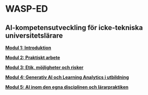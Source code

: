 # WASP-ED
## AI-kompetensutveckling för icke-tekniska universitetslärare

**[Modul 1: Introduktion](https://github.com/wasp-ed/moduler/blob/00a76935fe6a0b36c874c5ed243ec9d681cc0c97/modul1.md)**

**[Modul 2: Praktiskt arbete](https://github.com/wasp-ed/moduler/blob/4ff9fd7de0a255ff28373c54fc62c85982204085/modul2.md)**

**[Modul 3: Etik, möjligheter och risker](https://github.com/wasp-ed/moduler/blob/4ff9fd7de0a255ff28373c54fc62c85982204085/modul3.md)**

**[Modul 4: Generativ AI och Learning Analytics i utbildning](https://github.com/wasp-ed/moduler/blob/4ff9fd7de0a255ff28373c54fc62c85982204085/modul4.md)**

**[Modul 5: AI inom den egna disciplinen och lärarpraktiken](https://github.com/wasp-ed/moduler/blob/4ff9fd7de0a255ff28373c54fc62c85982204085/modul5.md)**
